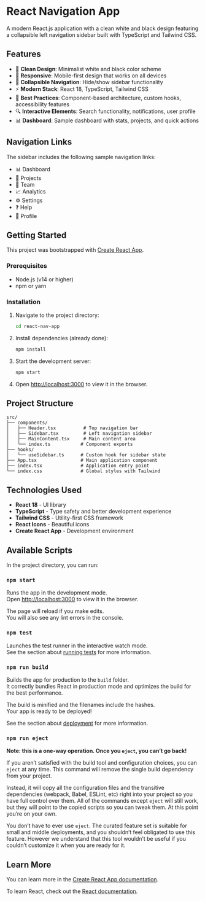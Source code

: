 # React Navigation App

A modern React.js application with a clean white and black design featuring a collapsible left navigation sidebar built with TypeScript and Tailwind CSS.

## Features

- 🎨 **Clean Design**: Minimalist white and black color scheme
- 📱 **Responsive**: Mobile-first design that works on all devices
- 🔀 **Collapsible Navigation**: Hide/show sidebar functionality
- ⚡ **Modern Stack**: React 18, TypeScript, Tailwind CSS
- 🎯 **Best Practices**: Component-based architecture, custom hooks, accessibility features
- 🔍 **Interactive Elements**: Search functionality, notifications, user profile
- 📊 **Dashboard**: Sample dashboard with stats, projects, and quick actions

## Navigation Links

The sidebar includes the following sample navigation links:

- 📊 Dashboard
- 📁 Projects
- 👥 Team
- 📈 Analytics
- ⚙️ Settings
- ❓ Help
- 👤 Profile

## Getting Started

This project was bootstrapped with [Create React App](https://github.com/facebook/create-react-app).

### Prerequisites

- Node.js (v14 or higher)
- npm or yarn

### Installation

1. Navigate to the project directory:
   ```bash
   cd react-nav-app
   ```

2. Install dependencies (already done):
   ```bash
   npm install
   ```

3. Start the development server:
   ```bash
   npm start
   ```

4. Open [http://localhost:3000](http://localhost:3000) to view it in the browser.

## Project Structure

```
src/
├── components/
│   ├── Header.tsx          # Top navigation bar
│   ├── Sidebar.tsx         # Left navigation sidebar
│   ├── MainContent.tsx     # Main content area
│   └── index.ts           # Component exports
├── hooks/
│   └── useSidebar.ts      # Custom hook for sidebar state
├── App.tsx                # Main application component
├── index.tsx              # Application entry point
└── index.css              # Global styles with Tailwind
```

## Technologies Used

- **React 18** - UI library
- **TypeScript** - Type safety and better development experience
- **Tailwind CSS** - Utility-first CSS framework
- **React Icons** - Beautiful icons
- **Create React App** - Development environment

## Available Scripts

In the project directory, you can run:

### `npm start`

Runs the app in the development mode.\
Open [http://localhost:3000](http://localhost:3000) to view it in the browser.

The page will reload if you make edits.\
You will also see any lint errors in the console.

### `npm test`

Launches the test runner in the interactive watch mode.\
See the section about [running tests](https://facebook.github.io/create-react-app/docs/running-tests) for more information.

### `npm run build`

Builds the app for production to the `build` folder.\
It correctly bundles React in production mode and optimizes the build for the best performance.

The build is minified and the filenames include the hashes.\
Your app is ready to be deployed!

See the section about [deployment](https://facebook.github.io/create-react-app/docs/deployment) for more information.

### `npm run eject`

**Note: this is a one-way operation. Once you `eject`, you can’t go back!**

If you aren’t satisfied with the build tool and configuration choices, you can `eject` at any time. This command will remove the single build dependency from your project.

Instead, it will copy all the configuration files and the transitive dependencies (webpack, Babel, ESLint, etc) right into your project so you have full control over them. All of the commands except `eject` will still work, but they will point to the copied scripts so you can tweak them. At this point you’re on your own.

You don’t have to ever use `eject`. The curated feature set is suitable for small and middle deployments, and you shouldn’t feel obligated to use this feature. However we understand that this tool wouldn’t be useful if you couldn’t customize it when you are ready for it.

## Learn More

You can learn more in the [Create React App documentation](https://facebook.github.io/create-react-app/docs/getting-started).

To learn React, check out the [React documentation](https://reactjs.org/).
